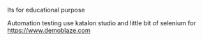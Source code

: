 Its for educational purpose

Automation testing use katalon studio and little bit of selenium for https://www.demoblaze.com
